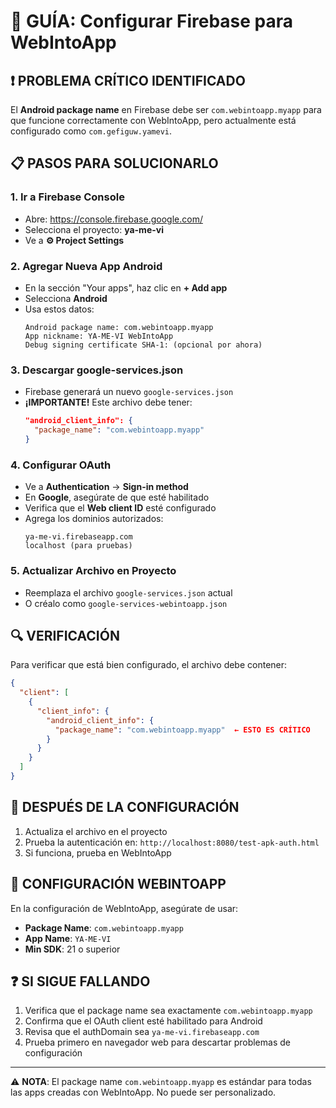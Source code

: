 # 🔧 GUÍA: Configurar Firebase para WebIntoApp

## ❗ PROBLEMA CRÍTICO IDENTIFICADO

El **Android package name** en Firebase debe ser `com.webintoapp.myapp` para que funcione correctamente con WebIntoApp, pero actualmente está configurado como `com.gefiguw.yamevi`.

## 📋 PASOS PARA SOLUCIONARLO

### 1. **Ir a Firebase Console**
- Abre: https://console.firebase.google.com/
- Selecciona el proyecto: **ya-me-vi**
- Ve a **⚙️ Project Settings**

### 2. **Agregar Nueva App Android**
- En la sección "Your apps", haz clic en **+ Add app**
- Selecciona **Android**
- Usa estos datos:
  ```
  Android package name: com.webintoapp.myapp
  App nickname: YA-ME-VI WebIntoApp
  Debug signing certificate SHA-1: (opcional por ahora)
  ```

### 3. **Descargar google-services.json**
- Firebase generará un nuevo `google-services.json`
- **¡IMPORTANTE!** Este archivo debe tener:
  ```json
  "android_client_info": {
    "package_name": "com.webintoapp.myapp"
  }
  ```

### 4. **Configurar OAuth**
- Ve a **Authentication** → **Sign-in method**
- En **Google**, asegúrate de que esté habilitado
- Verifica que el **Web client ID** esté configurado
- Agrega los dominios autorizados:
  ```
  ya-me-vi.firebaseapp.com
  localhost (para pruebas)
  ```

### 5. **Actualizar Archivo en Proyecto**
- Reemplaza el archivo `google-services.json` actual
- O créalo como `google-services-webintoapp.json`

## 🔍 VERIFICACIÓN

Para verificar que está bien configurado, el archivo debe contener:

```json
{
  "client": [
    {
      "client_info": {
        "android_client_info": {
          "package_name": "com.webintoapp.myapp"  ← ESTO ES CRÍTICO
        }
      }
    }
  ]
}
```

## 🚀 DESPUÉS DE LA CONFIGURACIÓN

1. Actualiza el archivo en el proyecto
2. Prueba la autenticación en: `http://localhost:8080/test-apk-auth.html`
3. Si funciona, prueba en WebIntoApp

## 📱 CONFIGURACIÓN WEBINTOAPP

En la configuración de WebIntoApp, asegúrate de usar:
- **Package Name**: `com.webintoapp.myapp`
- **App Name**: `YA-ME-VI`
- **Min SDK**: 21 o superior

## ❓ SI SIGUE FALLANDO

1. Verifica que el package name sea exactamente `com.webintoapp.myapp`
2. Confirma que el OAuth client esté habilitado para Android
3. Revisa que el authDomain sea `ya-me-vi.firebaseapp.com`
4. Prueba primero en navegador web para descartar problemas de configuración

---

⚠️ **NOTA**: El package name `com.webintoapp.myapp` es estándar para todas las apps creadas con WebIntoApp. No puede ser personalizado.
